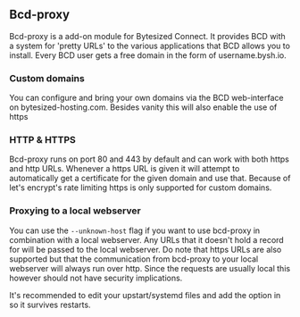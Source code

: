 ## Bcd-proxy

Bcd-proxy is a add-on module for Bytesized Connect. It provides BCD with a system for 'pretty URLs' to the various applications that BCD allows you to install. Every BCD user gets a free domain in the form of username.bysh.io.

### Custom domains
You can configure and bring your own domains via the BCD web-interface on bytesized-hosting.com. Besides vanity this will also enable the use of https

### HTTP & HTTPS
Bcd-proxy runs on port 80 and 443 by default and can work with both https and http URLs. Whenever a https URL is given it will attempt to automatically get a certificate for the given domain and use that. Because of let's encrypt's rate limiting https is only supported for custom domains.

### Proxying to a local webserver
You can use the `--unknown-host` flag if you want to use bcd-proxy in combination with a local webserver. Any URLs that it doesn't hold a record for will be passed to the local webserver. Do note that https URLs are also supported but that the communication from bcd-proxy to your local webserver will always run over http. Since the requests are usually local this however should not have security implications.

It's recommended to edit your upstart/systemd files and add the option in so it survives restarts.

